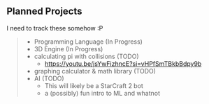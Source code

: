 ## Planned Projects

I need to track these somehow :P

> - Programming Language (In Progress) 
> - 3D Engine (In Progress)
> - calculating pi with collisions (TODO)
>   - https://youtu.be/jsYwFizhncE?si=vHPfSmTBkbBdpy9b
> - graphing calculator & math library (TODO)
> - AI (TODO)
>   - This will likely be a StarCraft 2 bot
>   - a (possibly) fun intro to ML and whatnot

